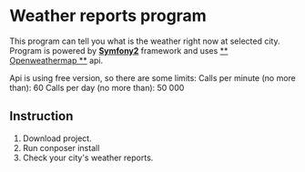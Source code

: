 Weather reports program
========================

This program can tell you what is the weather right now at selected city.
Program is powered by [**Symfony2**][1] framework and uses [** Openweathermap **][2] api.

Api is using free version, so there are some limits:
Calls per minute (no more than): 60
Calls per day (no more than): 50 000


Instruction
--------------

1. Download project.
2. Run conposer install
3. Check your city's weather reports.

[1]:  http://symfony.com/
[2]:  http://openweathermap.org/api